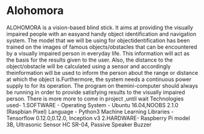 # Alohomora
ALOHOMORA is a vision-based blind stick. It aims at providing the visually impaired people with an easyand handy object identification and navigation system. The model that we will be using for objectidentification has been trained on the images of famous objects/obstacles that can be encountered by a visually impaired person in everyday life. This information will act as the basis for the results given to the user. Also, the distance to the object/obstacle will be calculated using a sensor and accordingly theinformation will be used to inform the person about the range or distance at which the object is.Furthermore, the system needs a continuous power supply to for its operation. The program on themini-computer should always be running in order to provide satisfying results to the visually impaired person.  There is more more to come in project ,until wait   Technologies used-  1.SOFTWARE - Operating System - Ubuntu 16.04,NOOBS 2.1.0 (Raspbian Pixel) Language -  Python3 Machine Learning Libraries - Tensorflow 0.12.0,0.12.0, Inception v3  2.HARDWARE- Raspberry Pi model 3B, Ultrasonic Sensor HC SR-04, Passive Speaker Buzzer
